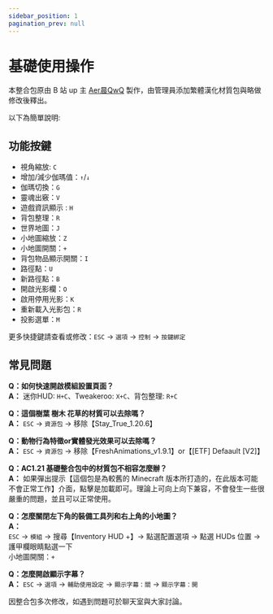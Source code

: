 ```yaml
---
sidebar_position: 1
pagination_prev: null
---
```


# 基礎使用操作

本整合包原由 B 站 up 主 [Aer晨QwQ](https://space.bilibili.com/1989205162) 製作，由管理員添加繁體漢化材質包與略做修改後釋出。

以下為簡單說明:

## 功能按鍵

* 視角縮放: `C`
* 增加/減少伽瑪值：`↑`/`↓`
* 伽瑪切換：`G`
* 靈魂出竅：`V`
* 遊戲資訊顯示 : `H`
* 背包整理：`R`
* 世界地圖：`J` 
* 小地圖縮放：`Z`
* 小地圖開關：`+`
* 背包物品顯示開關：`I`
* 路徑點：`U`
* 新路徑點：`B`
* 開啟光影欄：`O`
* 啟用停用光影：`K`
* 重新載入光影包：`R`
* 投影選單：`M`

更多快捷鍵請查看或修改：`ESC` -> `選項` -> `控制` -> `按鍵綁定`

## 常見問題

**Q：如何快速開啟模組設置頁面？**  
**A：** 迷你HUD: `H+C`、Tweakeroo: `X+C`、背包整理: `R+C`

**Q：這個樹葉 樹木 花草的材質可以去除嗎？**  
**A：** `ESC` -> `資源包` -> 移除【Stay_True_1.20.6】

**Q：動物行為特徵or實體發光效果可以去除嗎？**  
**A：** `ESC` -> `資源包` -> 移除【FreshAnimations_v1.9.1】or【[ETF] Defaault [V2]】

**Q：AC1.21 基礎整合包中的材質包不相容怎麼辦？**  
**A：** 如果彈出提示【這個包是為較舊的 Minecraft 版本所打造的，在此版本可能不會正常工作】介面，點擊是加載即可。理論上可向上向下兼容，不會發生一些很嚴重的問題，並且可以正常使用。

**Q：怎麼關閉左下角的裝備工具列和右上角的小地圖？**  
**A：**  
`ESC` -> `模組` -> 搜尋【Inventory HUD +】-> 點選配置選項 -> 點選 HUDs 位置 -> 護甲欄眼睛點選一下  
小地圖開關：`+`

**Q：怎麼開啟顯示字幕？**  
**A：** `ESC` -> `選項` -> `輔助使用設定` -> `顯示字幕：關` -> `顯示字幕：開`

因整合包多次修改，如遇到問題可於聊天室與大家討論。